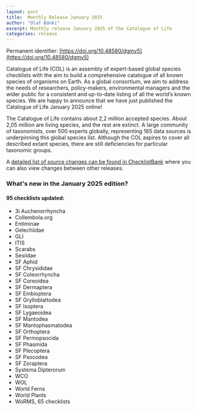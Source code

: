 ```yaml
---
layout: post
title:  Monthly Release January 2025
author: "Olaf Bánki"
excerpt: Monthly release January 2025 of the Catalogue of Life
categories: release
---
```


Permanent identifier: [https://doi.org/10.48580/dgmv5](https://doi.org/10.48580/dgmv5)

Catalogue of Life (COL) is an assembly of expert-based global species checklists with the aim to build a comprehensive catalogue of all known species of organisms on Earth. As a global consortium, we aim to address the needs of researchers, policy-makers, environmental managers and the wider public for a consistent and up-to-date listing of all the world’s known species. We are happy to announce that we have just published the Catalogue of Life January 2025 online!

The Catalogue of Life contains about 2,2 million accepted species. About 2,05 million are living species, and the rest are extinct. A large community of taxonomists, over 500 experts globally, representing 165 data sources is underpinning this global species list.
Although the COL aspires to cover all described extant species, there are still deficiencies for particular taxonomic groups.

A [detailed list of source changes can be found in ChecklistBank](https://www.checklistbank.org/dataset/307664/sourcemetrics?hideUnchanged=true&releaseKey=306706) where you can also view changes between other releases.

### What's new in the January 2025 edition?

#### 95 checklists updated:

 * 3i Auchenorrhyncha
 * Collembola.org
 * Entiminae
 * Gelechiidae
 * GLI
 * ITIS
 * Scarabs
 * Sesiidae
 * SF Aphid
 * SF Chrysididae
 * SF Coleorrhyncha
 * SF Coreoidea
 * SF Dermaptera
 * SF Embioptera
 * SF Grylloblattodea
 * SF Isoptera
 * SF Lygaeoidea
 * SF Mantodea
 * SF Mantophasmatodea
 * SF Orthoptera
 * SF Permopsocida
 * SF Phasmida
 * SF Plecoptera
 * SF Psocodea
 * SF Zoraptera
 * Systema Dipterorum
 * WCO
 * WOL
 * World Ferns
 * World Plants
 * WoRMS, 65 checklists
